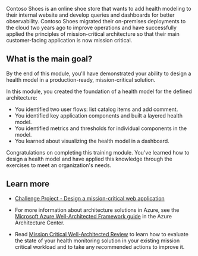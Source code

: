 Contoso Shoes is an online shoe store that wants to add health modeling to their internal website and develop queries and dashboards for better observability. Contoso Shoes migrated their on-premises deployments to the cloud two years ago to improve operations and have successfully applied the principles of mission-critical architecture so that their main customer-facing application is now mission critical.

## What is the main goal?

By the end of this module, you'll have demonstrated your ability to design a health model in a production-ready, mission-critical solution.

In this module, you created the foundation of a health model for the defined architecture:

- You identified two user flows: list catalog items and add comment.
- You identified key application components and built a layered health model.
- You identified metrics and thresholds for individual components in the model.
- You learned about visualizing the health model in a dashboard.

Congratulations on completing this training module. You've learned how to design a health model and have applied this knowledge through the exercises to meet an organization's needs.

## Learn more

- [Challenge Project - Design a mission-critical web application](/training/modules/azure-mission-critical/)

- For more information about architecture solutions in Azure, see the [Microsoft Azure Well-Architected Framework guide](/azure/architecture/framework) in the Azure Architecture Center.

- Read [Mission Critical Well-Architected Review](/assessments/23513bdb-e8a2-4f0b-8b6b-191ee1f52d34) to learn how to evaluate the state of your health monitoring solution in your existing mission critical workload and to take any recommended actions to improve it.
